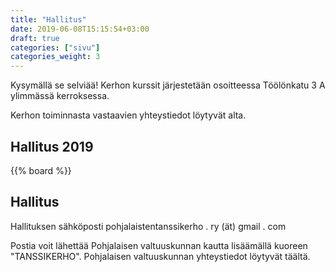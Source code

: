 ```yaml
---
title: "Hallitus"
date: 2019-06-08T15:15:54+03:00
draft: true
categories: ["sivu"]
categories_weight: 3
---
```


Kysymällä se selviää!
Kerhon kurssit järjestetään osoitteessa Töölönkatu 3 A ylimmässä kerroksessa.

Kerhon toiminnasta vastaavien yhteystiedot löytyvät alta.

## Hallitus 2019
{{% board %}}

## Hallitus
Hallituksen sähköposti
pohjalaistentanssikerho . ry (ät) gmail . com

Postia voit lähettää Pohjalaisen valtuuskunnan kautta lisäämällä kuoreen "TANSSIKERHO". Pohjalaisen valtuuskunnan yhteystiedot löytyvät täältä.

